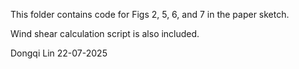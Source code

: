 This folder contains code for Figs 2, 5, 6, and 7 in the paper sketch.

Wind shear calculation script is also included.


Dongqi Lin
22-07-2025 
